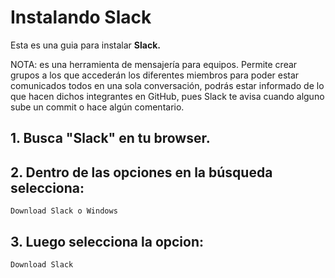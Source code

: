 # Instalando Slack

Esta es una guia para instalar **Slack.**

NOTA: es una herramienta de mensajería para equipos. Permite crear grupos a los que accederán los diferentes miembros para poder estar comunicados todos en una sola conversación, podrás estar informado de lo que hacen dichos integrantes en GitHub, pues Slack te avisa cuando alguno sube un commit o hace algún comentario.

## 1. Busca **"Slack"** en tu browser.

## 2. Dentro de las opciones en la búsqueda selecciona: 

```  
Download Slack o Windows
```

## 3. Luego selecciona la opcion:

```   
Download Slack
```